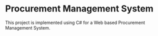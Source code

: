 # Procurement Management System

This project is implemented using C# for a Web based Procurement Management System.
